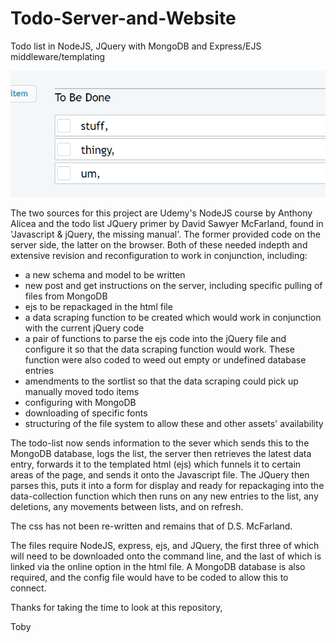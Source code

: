 # Todo-Server-and-Website
Todo list in NodeJS, JQuery with MongoDB and Express/EJS middleware/templating




![](https://github.com/stickmonster/Todo-Server-and-Website/blob/main/todo%20list.gif)


The two sources for this project are Udemy's NodeJS course by Anthony Alicea and the todo list JQuery primer by David Sawyer McFarland, found in 'Javascript & jQuery, the missing manual'. The former provided code on the server side, the latter on the browser. Both of these needed indepth and extensive revision and reconfiguration to work in conjunction, including:

- a new schema and model to be written
- new post and get instructions on the server, including specific pulling of files from MongoDB
- ejs to be repackaged in the html file
- a data scraping function to be created which would work in conjunction with the current jQuery code
- a pair of functions to parse the ejs code into the jQuery file and configure it so that the data scraping function would work. These function were also coded to weed out empty or undefined database entries
- amendments to the sortlist so that the data scraping could pick up manually moved todo items
- configuring with MongoDB
- downloading of specific fonts
- structuring of the file system to allow these and other assets' availability  


The todo-list now sends information to the sever which sends this to the MongoDB database, logs the list, the server then retrieves the latest data entry, forwards it to the templated html (ejs) which funnels it to certain areas of the page, and sends it onto the Javascript file. The JQuery then parses this, puts it into a form for display and ready for repackaging into the data-collection function which then runs on any new entries to the list, any deletions, any movements between lists, and on refresh.

The css has not been re-written and remains that of D.S. McFarland.

The files require NodeJS, express, ejs, and JQuery, the first three of which will need to be downloaded onto the command line, and the last of which is linked via the online option in the html file. A MongoDB database is also required, and the config file would have to be coded to allow this to connect.

Thanks for taking the time to look at this repository,

Toby
